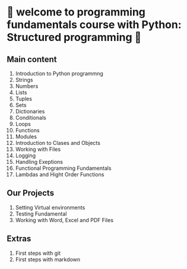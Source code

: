 # 🐍 welcome to programming fundamentals course with Python: Structured programming  🐍

## Main content

1. Introduction to Python programmng
1. Strings
1. Numbers
1. Lists
1. Tuples
1. Sets
1. Dictionaries
1. Conditionals
1. Loops
1. Functions
1. Modules
1. Introduction to Clases and Objects
1. Working with Files
1. Logging
1. Handling Exeptions
1. Functional Programming Fundamentals
1. Lambdas and Hight Order Functions

## Our Projects
1. Setting Virtual environments
1. Testing Fundamental
1. Working with Word, Excel and PDF Files

## Extras
1. First steps with git
1. First steps with markdown